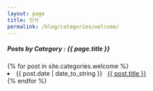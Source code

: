 ```yaml
---
layout: page
title: 인사
permalink: /blog/categories/welcome/
---
```


<h5> Posts by Category : {{ page.title }} </h5>

<div class="card">
{% for post in site.categories.welcome %}
 <li class="category-posts"><span>{{ post.date | date_to_string }}</span> &nbsp; <a href="{{ post.url }}">{{ post.title }}</a></li>
{% endfor %}
</div>